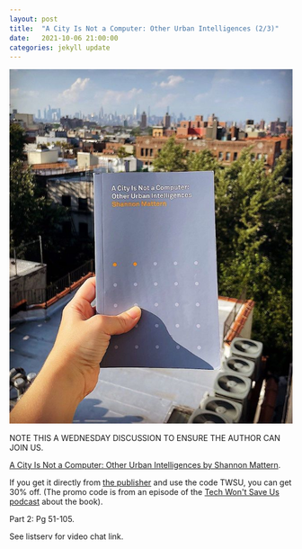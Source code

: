 ```yaml
---
layout: post
title:  "A City Is Not a Computer: Other Urban Intelligences (2/3)"
date:   2021-10-06 21:00:00
categories: jekyll update
---
```


<img src="/assets/img/ACityNotAComputer.jpeg">

NOTE THIS A WEDNESDAY DISCUSSION TO ENSURE THE AUTHOR CAN JOIN US.

[A City Is Not a Computer: Other Urban Intelligences by Shannon Mattern](https://bookshop.org/books/a-city-is-not-a-computer-other-urban-intelligences/9780691208053). 

If you get it directly from [the publisher](https://press.princeton.edu/books/paperback/9780691208053/a-city-is-not-a-computer) and use the code TWSU, you can get 30% off. (The promo code is from an episode of the [Tech Won't Save Us podcast](https://techwontsave.us/) about the book).

Part 2: Pg 51-105. 

See listserv for video chat link. 
